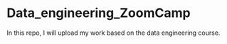 # Data_engineering_ZoomCamp
In this repo, I will upload my work based on the data engineering course. 
